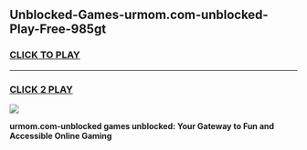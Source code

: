 
## Unblocked-Games-urmom.com-unblocked-Play-Free-985gt
<h3>
<a href="https://premium76.site?title=urmom.com-unblocked&ref=12A">CLICK TO PLAY</a></h3>
<hr>

<h3>
<a href="https://premium76.site?title=urmom.com-unblocked&ref=12A">CLICK 2 PLAY</a>
  
</h3>

<a href="https://premium76.site?title=urmom.com-unblocked&ref=12A"><img src="https://clearcache.store/games.png"></a>


**urmom.com-unblocked games unblocked: Your Gateway to Fun and Accessible Online Gaming**
